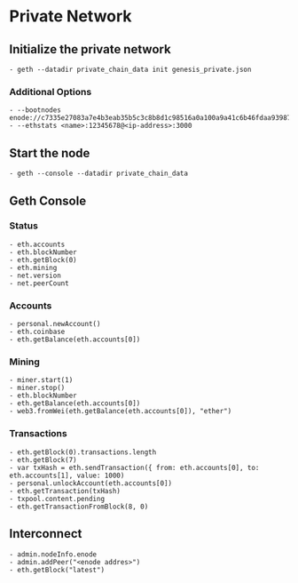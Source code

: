 # Private Network

## Initialize the private network
    - geth --datadir private_chain_data init genesis_private.json
### Additional Options
    - --bootnodes enode://c7335e27083a7e4b3eab35b5c3c8b8d1c98516a0a100a9a41c6b46fdaa9398797dc07dab220267c72c710f73ad6ebdf019b5cd6bd526bcb80f72f36f22eedf40@bootnode:30301
    - --ethstats <name>:12345678@<ip-address>:3000
## Start the node
    - geth --console --datadir private_chain_data
## Geth Console
### Status
    - eth.accounts
    - eth.blockNumber
    - eth.getBlock(0)
    - eth.mining
    - net.version
    - net.peerCount
### Accounts
    - personal.newAccount()
    - eth.coinbase
    - eth.getBalance(eth.accounts[0])
### Mining
    - miner.start(1)
    - miner.stop()
    - eth.blockNumber
    - eth.getBalance(eth.accounts[0])
    - web3.fromWei(eth.getBalance(eth.accounts[0]), "ether")
### Transactions
    - eth.getBlock(0).transactions.length
    - eth.getBlock(7)
    - var txHash = eth.sendTransaction({ from: eth.accounts[0], to: eth.accounts[1], value: 1000)
    - personal.unlockAccount(eth.accounts[0])
    - eth.getTransaction(txHash)
    - txpool.content.pending
    - eth.getTransactionFromBlock(8, 0)
## Interconnect
    - admin.nodeInfo.enode
    - admin.addPeer("<enode addres>")
    - eth.getBlock("latest")




